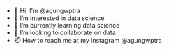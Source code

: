 - 👋 Hi, I’m @agungwptra
- 👀 I’m interested in data science
- 🌱 I’m currently learning data science
- 💞️ I’m looking to collaborate on data
- 📫 How to reach me at my instagram @agungwptra

<!---
agungwptra/agungwptra is a ✨ special ✨ repository because its `README.md` (this file) appears on your GitHub profile.
You can click the Preview link to take a look at your changes.
--->
